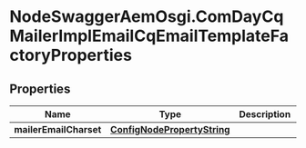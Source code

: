 # NodeSwaggerAemOsgi.ComDayCqMailerImplEmailCqEmailTemplateFactoryProperties

## Properties

Name | Type | Description | Notes
------------ | ------------- | ------------- | -------------
**mailerEmailCharset** | [**ConfigNodePropertyString**](ConfigNodePropertyString.md) |  | [optional] 


